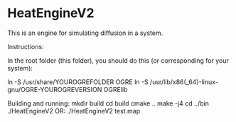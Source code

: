 HeatEngineV2
=========

This is an engine for simulating diffusion in a system.


Instructions:

In the root folder (this folder), you should do this (or corresponding for your system):

ln -S /usr/share/YOUROGREFOLDER OGRE
ln -S /usr/lib/x86(_64)-linux-gnu/OGRE-YOUROGREVERSION OGRElib

Building and running:
mkdir build
cd build
cmake ..
make -j4
cd ../bin
./HeatEngineV2
OR:
./HeatEngineV2 test.map
